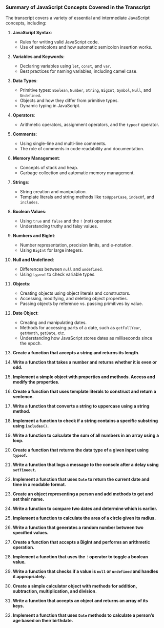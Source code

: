### Summary of JavaScript Concepts Covered in the Transcript

The transcript covers a variety of essential and intermediate JavaScript concepts, including:

1. **JavaScript Syntax**:
    
    - Rules for writing valid JavaScript code.
    - Use of semicolons and how automatic semicolon insertion works.
2. **Variables and Keywords**:
    
    - Declaring variables using `let`, `const`, and `var`.
    - Best practices for naming variables, including camel case.
3. **Data Types**:
    
    - Primitive types: `Boolean`, `Number`, `String`, `BigInt`, `Symbol`, `Null`, and `Undefined`.
    - Objects and how they differ from primitive types.
    - Dynamic typing in JavaScript.
4. **Operators**:
    
    - Arithmetic operators, assignment operators, and the `typeof` operator.
5. **Comments**:
    
    - Using single-line and multi-line comments.
    - The role of comments in code readability and documentation.
6. **Memory Management**:
    
    - Concepts of stack and heap.
    - Garbage collection and automatic memory management.
7. **Strings**:
    
    - String creation and manipulation.
    - Template literals and string methods like `toUpperCase`, `indexOf`, and `includes`.
8. **Boolean Values**:
    
    - Using `true` and `false` and the `!` (not) operator.
    - Understanding truthy and falsy values.
9. **Numbers and BigInt**:
    
    - Number representation, precision limits, and e-notation.
    - Using `BigInt` for large integers.
10. **Null and Undefined**:
    
    - Differences between `null` and `undefined`.
    - Using `typeof` to check variable types.
11. **Objects**:
    
    - Creating objects using object literals and constructors.
    - Accessing, modifying, and deleting object properties.
    - Passing objects by reference vs. passing primitives by value.
12. **Date Object**:
    
    - Creating and manipulating dates.
    - Methods for accessing parts of a date, such as `getFullYear`, `getMonth`, `getDate`, etc.
    - Understanding how JavaScript stores dates as milliseconds since the epoch.



1. **Create a function that accepts a string and returns its length.**
1. **Write a function that takes a number and returns whether it is even or odd.**
1. **Implement a simple object with properties and methods. Access and modify the properties.**
1. **Create a function that uses template literals to construct and return a sentence.**
1. **Write a function that converts a string to uppercase using a string method.**
1. **Implement a function to check if a string contains a specific substring using `includes()`.**
1. **Write a function to calculate the sum of all numbers in an array using a loop.**
1. **Create a function that returns the data type of a given input using `typeof`.**
1. **Write a function that logs a message to the console after a delay using `setTimeout`.**
1. **Implement a function that uses `Date` to return the current date and time in a readable format.**
1. **Create an object representing a person and add methods to get and set their name.**
1. **Write a function to compare two dates and determine which is earlier.**
1. **Implement a function to calculate the area of a circle given its radius.**
1. **Write a function that generates a random number between two specified values.**
1. **Create a function that accepts a BigInt and performs an arithmetic operation.**
1. **Implement a function that uses the `!` operator to toggle a boolean value.**
1. **Write a function that checks if a value is `null` or `undefined` and handles it appropriately.**
1. **Create a simple calculator object with methods for addition, subtraction, multiplication, and division.**
1. **Write a function that accepts an object and returns an array of its keys.**
1. **Implement a function that uses `Date` methods to calculate a person’s age based on their birthdate.**